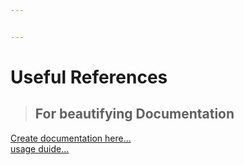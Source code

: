 ```yaml
---


---
```


<h1 id="useful-references">Useful References</h1>
<blockquote>
<h2 id="for-beautifying-documentation">For beautifying Documentation</h2>
</blockquote>
<p><a href="https://stackedit.io/app#">Create documentation here…</a><br>
<a href="https://www.markdownguide.org/cheat-sheet">usage duide…</a></p>

